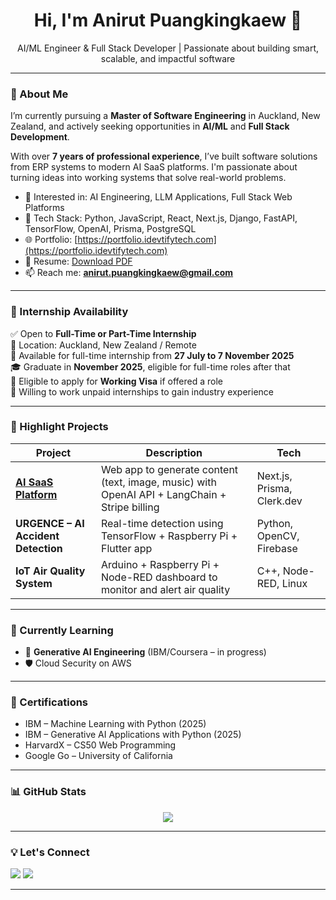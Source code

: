 <h1 align="center">Hi, I'm Anirut Puangkingkaew 👋</h1>
<p align="center">
  AI/ML Engineer & Full Stack Developer | Passionate about building smart, scalable, and impactful software
</p>

---

### 🌟 About Me

I’m currently pursuing a **Master of Software Engineering** in Auckland, New Zealand, and actively seeking opportunities in **AI/ML** and **Full Stack Development**.

With over **7 years of professional experience**, I’ve built software solutions from ERP systems to modern AI SaaS platforms. I'm passionate about turning ideas into working systems that solve real-world problems.

- 🎯 Interested in: AI Engineering, LLM Applications, Full Stack Web Platforms
- 🔧 Tech Stack: Python, JavaScript, React, Next.js, Django, FastAPI, TensorFlow, OpenAI, Prisma, PostgreSQL
- 🌐 Portfolio: [https://portfolio.idevtifytech.com](https://portfolio.idevtifytech.com)
- 📄 Resume: [Download PDF](https://portfolio.idevtifytech.com/Anirut_Puangkingkaew_Resume.pdf)
- 📫 Reach me: **anirut.puangkingkaew@gmail.com**

---

### 📅 Internship Availability

✅ Open to **Full-Time or Part-Time Internship**  
📍 Location: Auckland, New Zealand / Remote  
📆 Available for full-time internship from **27 July to 7 November 2025**  
🎓 Graduate in **November 2025**, eligible for full-time roles after that  
🛂 Eligible to apply for **Working Visa** if offered a role  
🤝 Willing to work unpaid internships to gain industry experience

---

### 🚀 Highlight Projects

| Project | Description | Tech |
|--------|-------------|------|
| [**AI SaaS Platform**](https://portfolio.idevtifytech.com) | Web app to generate content (text, image, music) with OpenAI API + LangChain + Stripe billing | Next.js, Prisma, Clerk.dev |
| **URGENCE – AI Accident Detection** | Real-time detection using TensorFlow + Raspberry Pi + Flutter app | Python, OpenCV, Firebase |
| **IoT Air Quality System** | Arduino + Raspberry Pi + Node-RED dashboard to monitor and alert air quality | C++, Node-RED, Linux |

---

### 🧠 Currently Learning

- 🧪 **Generative AI Engineering** (IBM/Coursera – in progress)
- 🛡️ Cloud Security on AWS

---

### 📜 Certifications

- IBM – Machine Learning with Python (2025)
- IBM – Generative AI Applications with Python (2025)
- HarvardX – CS50 Web Programming
- Google Go – University of California

---

### 📊 GitHub Stats

<p align="center">
  <img src="https://github-readme-stats.vercel.app/api?username=aoddy10&show_icons=true&theme=default&hide=contribs&count_private=true" />
</p>

---

### 💡 Let's Connect

<a href="https://www.linkedin.com/in/anirutpuangkingkaew/"><img src="https://img.shields.io/badge/LinkedIn-Connect-blue?style=for-the-badge&logo=linkedin" /></a>
<a href="mailto:anirut.puangkingkaew@gmail.com"><img src="https://img.shields.io/badge/Email-Contact-red?style=for-the-badge&logo=gmail" /></a>

---
